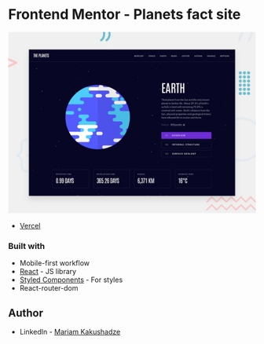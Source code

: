 # Frontend Mentor - Planets fact site

![Design preview for the Planets fact site coding challenge](./src/assets/Planet.jpg)

- [Vercel](https://planets-wine.vercel.app/mercury)

### Built with

- Mobile-first workflow
- [React](https://reactjs.org/) - JS library
- [Styled Components](https://styled-components.com/) - For styles
- React-router-dom

## Author

- LinkedIn - [Mariam Kakushadze](https://www.linkedin.com/in/mariami-kakushadze/)
